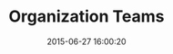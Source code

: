 ---
layout: post
title:  "Organization Teams"
date:   2015-06-27 16:00:20
categories: GitHub
tags: organization permissions groups
screenshot: github-user-admin-10.jpg
---